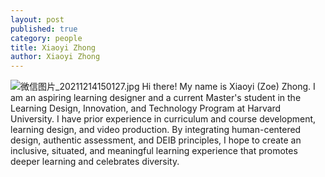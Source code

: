 ```yaml
---
layout: post
published: true
category: people
title: Xiaoyi Zhong
author: Xiaoyi Zhong
---
```

![微信图片_20211214150127.jpg]({{site.baseurl}}/assets/微信图片_20211214150127.jpg)
Hi there! My name is Xiaoyi (Zoe) Zhong. I am an aspiring learning designer and a current Master's student in the Learning Design, Innovation, and Technology Program at Harvard University. I have prior experience in curriculum and course development, learning design, and video production. By integrating human-centered design, authentic assessment, and DEIB principles, I hope to create an inclusive, situated, and meaningful learning experience that promotes deeper learning and celebrates diversity.